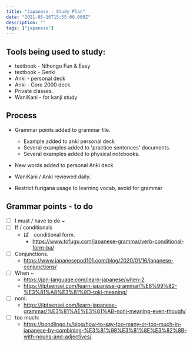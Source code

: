 ```yaml
---
title: "Japanese : Study Plan"
date: "2021-05-16T15:55:00.000Z"
description: ""
tags: ["japanese"]
---
```


## Tools being used to study:

* textbook - Nihongo Fun & Easy
* textbook - Genki
* Anki - personal deck
* Anki - Core 2000 deck
* Private classes.
* WaniKani - for kanji study

## Process

* Grammar points added to grammar file. 
  * Example added to anki personal deck
  * Several examples added to 'practice sentences' documents.
  * Several examples added to physical notebooks.

* New words added to personal Anki deck

* WaniKani / Anki reviewed daily.

* Restrict furigana usage to learning vocab, avoid for grammar 

## Grammar points - to do

- [ ] I must / have to do ~
- [ ] If / conditionals
  - ば　conditional form.
    - https://www.tofugu.com/japanese-grammar/verb-conditional-form-ba/
- [ ] Conjunctions.
  - https://www.japanesepod101.com/blog/2020/01/16/japanese-conjunctions/ 
- [ ] When ~ 
  - https://jpn-language.com/learn-japanese/when-2
  - https://jlptsensei.com/learn-japanese-grammar/%E6%99%82-%E3%81%A8%E3%81%8D-toki-meaning/
- [ ] noni: 
  - https://jlptsensei.com/learn-japanese-grammar/%E3%81%AE%E3%81%AB-noni-meaning-even-though/
- [ ] too much:
  - https://bondlingo.tv/blog/how-to-say-too-many-or-too-much-in-japanese-by-combining-%E3%81%99%E3%81%8E%E3%82%8B-with-nouns-and-adjectives/